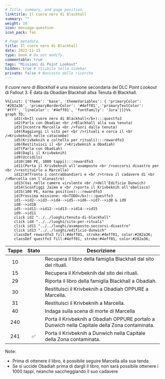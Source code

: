 ```yaml
---
# Title, summary, and page position.
linktitle: Il cuore nero di Blackhall
summary: ""
weight: 10
icon: message-question
icon_pack: fas

# Page metadata.
title: Il cuore nero di Blackhall
date: 2022-11-15
type: book # Do not modify.
commentable: true
tags: "Missioni di Point Lookout"
hidden: true # Visibile nella sidebar
private: false # Nascosto dalle ricerche
---
```



*Il cuore nero di Blackhall* è una missione secondaria del DLC *Point Lookout* di Fallout 3. È data da Obadian Blackhall allsa Tenuta di Blackhall.


```mermaid
%%{init: {'theme': 'base', 'themeVariables': { 'primaryColor': '#282a36', 'primaryBorderColor': '#4eff01', 'primaryTextColor': '#fff', 'lineColor': '#4eff01', 'fontFamily': 'Jura'}}}%%
graph TD;
    id1(<b>Il cuore nero di Blackhall</b>):::questfo3
    id2(Parla con Obadian <br />Blackhall alla sua tenuta)
    id3(Incontra Marcella <br />fuori dalla tenuta)
    id4(Raggiungi il sito per <br />rituali e cerca il <br />Krivbeknih nelle catacombe)
    id5(Krivbeknih e coltello per rituali):::rewardfo3
    id6(Restituisci il <br />Krivbeknih a Obadiah)
    id7(Parla con Obadiah) 
    id8(Dagli il Krivbeknih)
    id9(Uccidilo)
    id10(100 PE, 1000 tappi):::rewardfo3
    id11(Porta il Krivbeknih all'avamposto <br />soccorsi disastro per <br />restituirlo a Marcella)
    id12(Affronta i contrabbandieri e <br />trova il cadavere di <br />Marcella con l'olonastro)
    id13(Vai nelle camere virulente <br />dell'Edificio Dunwich)
    id14(Sconfiggi Jaime e <br />porta il Krivbeknih all'obelisco) 
    id15(100 PE, karma positivo):::rewardfo3
    id(Prossima missione: <b>TODO</b>):::questfo3
    id1-->id2-->id3-->id4-->id5-->id6-->id7-->id8 & id9
    id8-->id10
    id5-->id11-->id12-->id13-->id14-->id15
    id9-->id11
    click id2 "../../luoghi/tenuta-di-blackhall"
    click id4 "../../luoghi/sito-per-rituali"
    click id11 "../../luoghi/avamposto-soccorsi-disastro"
    click id13 "../../luoghi/edificio-dunwich"
    classDef rewardfo3 fill:#4eff01, stroke:#4eff01, color:#282a36;
    classDef questfo3 fill:#4eff01, stroke:#4eff01, color:#282a36;
```

| Tappe |       Stato        | Descrizione                                                                                   |
|:-----:|:------------------:| --------------------------------------------------------------------------------------------- |
|  10   |                    | Recupera il libro della famiglia Blackhall dal sito dei rituali.                              |
|  15   |                    | Recupera il Krivbeknih dal sito dei rituali.                                                  |
|  29   |                    | Riporta il libro della famiglia Blackhall a Obadiah.                                          |
|  30   |                    | Restituisci il Krivbeknih a Obadiah OPPURE a Marcella.                                        |
|  31   |                    | Restituisci il Krivbeknih a Marcella.                                                         |
|  40   |                    | Indaga sulla scena di morte di Marcella                                                       |
|  240  |                    | Porta il Krivbeknih a Obadiah OPPURE portalo a Dunwich nella Capitale della Zona contaminata. |
|  241  | :white_check_mark: | Porta il Krivbeknih a Dunwich nella Capitale della Zona contaminata.                          |




Note:
- Prima di ottenere il libro, è possibile seguire Marcella alla sua tenda 
- Se si uccide Obadiah prima di dargli il libro, non sarà possibile ottenere i 1000 tappi, neanche saccheggiando il suo cadavere 
